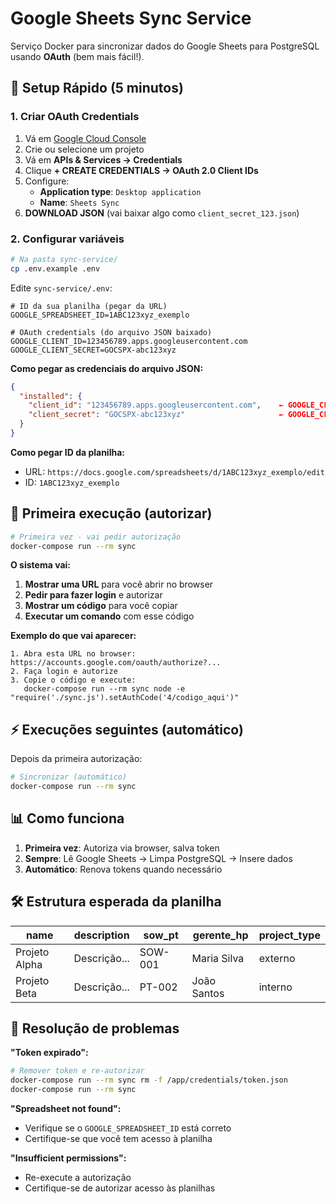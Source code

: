 # Google Sheets Sync Service

Serviço Docker para sincronizar dados do Google Sheets para PostgreSQL usando **OAuth** (bem mais fácil!).

## 🚀 Setup Rápido (5 minutos)

### 1. Criar OAuth Credentials

1. Vá em [Google Cloud Console](https://console.cloud.google.com)
2. Crie ou selecione um projeto
3. Vá em **APIs & Services → Credentials**
4. Clique **+ CREATE CREDENTIALS → OAuth 2.0 Client IDs**
5. Configure:
   - **Application type**: `Desktop application`
   - **Name**: `Sheets Sync`
6. **DOWNLOAD JSON** (vai baixar algo como `client_secret_123.json`)

### 2. Configurar variáveis

```bash
# Na pasta sync-service/
cp .env.example .env
```

Edite `sync-service/.env`:

```env
# ID da sua planilha (pegar da URL)
GOOGLE_SPREADSHEET_ID=1ABC123xyz_exemplo

# OAuth credentials (do arquivo JSON baixado)
GOOGLE_CLIENT_ID=123456789.apps.googleusercontent.com
GOOGLE_CLIENT_SECRET=GOCSPX-abc123xyz
```

**Como pegar as credenciais do arquivo JSON:**
```json
{
  "installed": {
    "client_id": "123456789.apps.googleusercontent.com",    ← GOOGLE_CLIENT_ID
    "client_secret": "GOCSPX-abc123xyz"                     ← GOOGLE_CLIENT_SECRET
  }
}
```

**Como pegar ID da planilha:**
- URL: `https://docs.google.com/spreadsheets/d/1ABC123xyz_exemplo/edit`
- ID: `1ABC123xyz_exemplo`

## 🔑 Primeira execução (autorizar)

```bash
# Primeira vez - vai pedir autorização
docker-compose run --rm sync
```

**O sistema vai:**
1. **Mostrar uma URL** para você abrir no browser
2. **Pedir para fazer login** e autorizar
3. **Mostrar um código** para você copiar
4. **Executar um comando** com esse código

**Exemplo do que vai aparecer:**
```
1. Abra esta URL no browser: https://accounts.google.com/oauth/authorize?...
2. Faça login e autorize
3. Copie o código e execute:
   docker-compose run --rm sync node -e "require('./sync.js').setAuthCode('4/codigo_aqui')"
```

## ⚡ Execuções seguintes (automático)

Depois da primeira autorização:

```bash
# Sincronizar (automático)
docker-compose run --rm sync
```

## 📊 Como funciona

1. **Primeira vez**: Autoriza via browser, salva token
2. **Sempre**: Lê Google Sheets → Limpa PostgreSQL → Insere dados
3. **Automático**: Renova tokens quando necessário

## 🛠️ Estrutura esperada da planilha

| name | description | sow_pt | gerente_hp | project_type |
|------|-------------|---------|------------|--------------|
| Projeto Alpha | Descrição... | SOW-001 | Maria Silva | externo |
| Projeto Beta | Descrição... | PT-002 | João Santos | interno |

## 🔧 Resolução de problemas

**"Token expirado":**
```bash
# Remover token e re-autorizar
docker-compose run --rm sync rm -f /app/credentials/token.json
docker-compose run --rm sync
```

**"Spreadsheet not found":**
- Verifique se o `GOOGLE_SPREADSHEET_ID` está correto
- Certifique-se que você tem acesso à planilha

**"Insufficient permissions":**
- Re-execute a autorização
- Certifique-se de autorizar acesso às planilhas